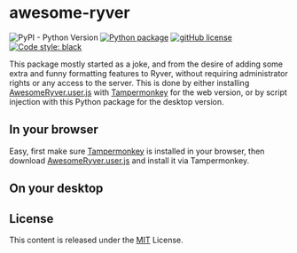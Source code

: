 # awesome-ryver
![PyPI - Python Version](https://img.shields.io/pypi/pyversions/awesome-ryver)
[![Python package](https://img.shields.io/github/workflow/status/Nauja/awesome-ryver/Python%20package)](https://github.com/Nauja/awesome-ryver/actions/workflows/python-package.yml)
[![gitHub license](https://img.shields.io/badge/license-MIT-blue.svg)](https://github.com/Nauja/awesome-ryver/blob/master/LICENSE)
[![Code style: black](https://img.shields.io/badge/code%20style-black-000000.svg)](https://github.com/psf/black)

This package mostly started as a joke, and from the desire of adding some extra and funny formatting features to Ryver, without requiring administrator rights or any access to the server.
This is done by either installing [AwesomeRyver.user.js](AwesomeRyver.user.js) with [Tampermonkey](https://www.tampermonkey.net/) for the web version, or by script injection with this Python package for the desktop version.

## In your browser

Easy, first make sure [Tampermonkey](https://www.tampermonkey.net/) is installed in your browser, then download [AwesomeRyver.user.js](AwesomeRyver.user.js) and install it via Tampermonkey.

## On your desktop



## License

This content is released under the [MIT](http://opensource.org/licenses/MIT) License.
